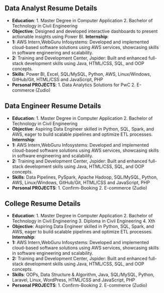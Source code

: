 
## Data Analyst Resume Details

- **Education**: 1. Master Degree in Computer Application  2. Bachelor of Technology in Civil Engineering
- **Objective**: Designed and developed interactive dashboards to present actionable insights using Power BI.
  **Internship**:
- **1:** AWS Intern,WebGuru Infosystems: Developed and implemented cloud-based software solutions using AWS services, showcasing skills in
 software engineering and scalability. 
- **2:** Training and Development Center, Jspider: Built and enhanced full-stack development skills using Java, HTML/CSS, SQL, and OOP concepts.
- **Skills**: Power BI, Excel, SQL/MySQL, Python, AWS, Linux/Windows, GitHub/Git, HTML/CSS and JavaScript, PHP
- **Personal PROJECTS**: 1. Data Analytics Solutions for PwC  2.  E-commerce (Zudio)
  
## Data Engineer Resume Details

- **Education**: 1. Master Degree in Computer Application  2. Bachelor of Technology in Civil Engineering
- **Objective**: Aspiring Data Engineer skilled in Python, SQL, Spark, and AWS, eager to build scalable pipelines and optimize ETL processes.
  **Internship**:
- **1:** AWS Intern,WebGuru Infosystems: Developed and implemented cloud-based software solutions using AWS services, showcasing skills in
 software engineering and scalability. 
- **2:** Training and Development Center, Jspider: Built and enhanced full-stack development skills using Java, HTML/CSS, SQL, and OOP concepts.
- **Skills**:  Data Pipelines, PySpark, Apache Hadoop, SQL/MySQL, Python, AWS, Linux/Windows, GitHub/Git, HTML/CSS and JavaScript, PHP
- **Personal PROJECTS**: 1. Confirm-Booking  2. E-commerce (Zudio)

## College Resume Details

- **Education**: 1. Master Degree in Computer Application 2. Bachelor of Technology in Civil Engineering 3. Diploma in Civil Engineering 4. Xth 
- **Objective**: Aspiring Data Engineer skilled in Python, SQL, Spark, and AWS, eager to build scalable pipelines and optimize ETL processes.
**Internship**:
- **1:** AWS Intern,WebGuru Infosystems: Developed and implemented cloud-based software solutions using AWS services, showcasing skills in
 software engineering and scalability. 
- **2:** Training and Development Center, Jspider: Built and enhanced full-stack development skills using Java, HTML/CSS, SQL, and OOP concepts.
- **Skills**:  OOPs, Data Structure & Algorithm, Java, SQL/MySQL, Python, Laravel, Linux, WordPress, HTML/CSS and JavaScript, PHP
- **Personal PROJECTS**: 1. Confirm-Booking  2. E-commerce (Zudio)
  
